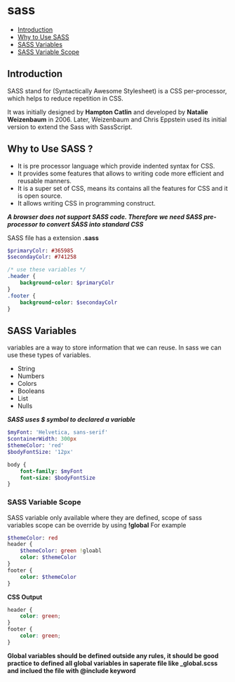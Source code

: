 # sass
* [Introduction](#Introduction)
* [Why to Use SASS](#why-to-use-SASS)
* [SASS Variables](#sass-variables)
* [SASS Variable Scope](#sass-variable-scope)


## Introduction
SASS stand for (Syntactically Awesome Stylesheet) is a CSS per-processor,
which helps to reduce repetition in CSS.

It was initially designed by **Hampton Catlin** and developed by **Natalie 
Weizenbaum** in 2006. Later, Weizenbaum and Chris Eppstein 
used its initial version to extend the Sass with SassScript. 

## Why to Use SASS ?
   * It is pre processor language which provide indented syntax for CSS.
   * It provides some features that allows to writing code more efficient
   and reusable manners.
   * It is a super set of CSS, means its contains all the features for CSS
   and it is open source.
   * It allows writing CSS in programming construct.
   
**_A browser does not support SASS code. Therefore we need SASS pre-processor
to convert SASS into standard CSS_**

SASS file has a extension **.sass**

```sass
$primaryColr: #365985
$secondayColr: #741258

/* use these variables */
.header {
    background-color: $primaryColr
}
.footer {
    background-color: $secondayColr
}
```

## SASS Variables
variables are a way to store information that we can reuse. In sass we can use
these types of variables.

* String
* Numbers
* Colors
* Booleans
* List
* Nulls

**_SASS uses $ symbol to declared a variable_**

```sass
$myFont: 'Helvetica, sans-serif'
$containerWidth: 300px
$themeColor: 'red'
$bodyFontSize: '12px'

body {
    font-family: $myFont
    font-size: $bodyFontSize
}
```


### SASS Variable Scope
SASS variable only available where they are defined, scope of sass variables
scope can be override by using **!global**
For example
```sass
$themeColor: red
header {
    $themeColor: green !gloabl
    color: $themeColor
}
footer {
    color: $themeColor
}
```
**CSS Output**
```css
header {
    color: green;
}
footer {
    color: green;
}
```

**Global variables should be defined outside any rules, it should be good
practice to defined all global variables in saperate file like _global.scss and 
inclued the file with @include keyword**